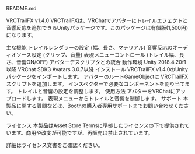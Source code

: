 README.md

VRCTrailFX v1.4.0
VRCTrailFXは、VRChatでアバターにトレイルエフェクトと音響反応を追加できるUnityパッケージです。このパッケージは有償版(1,500円)になります。

主な機能
トレイルレンダラーの設定 (幅、長さ、マテリアル)
音響反応のオーディオソース設定 (クリップ、音量)
表現メニューコントロール (トレイル幅、長さ、音響ON/OFF)
アバターデスクリプタとの統合
動作環境
Unity 2018.4.20f1以降
VRChat SDK3 Avatars 3.0.7以降
インストール
VRCTrailFX v1.4.0のUnityパッケージをインポートします。
アバターのルートGameObjectに VRCTrailFX スクリプトを追加します。
インスペクターで必要なコンポーネントを割り当てます。
トレイルと音響の設定を調整します。
使用方法
アバターをVRChatにアップロードします。
表現メニューからトレイルと音響を制御します。
サポート
本製品に関する質問などは、Boothの購入者専用サポートまでお問い合わせください。

ライセンス
本製品はAsset Store Termsに準拠したライセンスの下で提供されています。商用や改変が可能ですが、再販売は禁止されています。

詳細はライセンス文書をご確認ください。